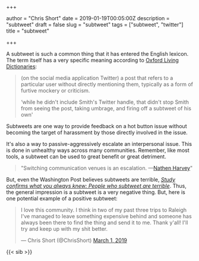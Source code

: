 +++

author = "Chris Short"
date = 2019-01-19T00:05:00Z
description = "subtweet"
draft = false
slug = "subtweet"
tags = ["subtweet", "twitter"]
title = "subtweet"

+++

A subtweet is such a common thing that it has entered the English lexicon. The term itself has a very specific meaning according to [Oxford Living Dictionaries](https://en.oxforddictionaries.com/definition/subtweet):

> (on the social media application Twitter) a post that refers to a particular user without directly mentioning them, typically as a form of furtive mockery or criticism.
>
> ‘while he didn't include Smith's Twitter handle, that didn't stop Smith from seeing the post, taking umbrage, and firing off a subtweet of his own'

Subtweets are one way to provide feedback on a hot button issue without becoming the target of harassment by those directly involved in the issue.

It's also a way to passive-aggressively escalate an interpersonal issue. This is done in unhealthy ways across many communities. Remember, like most tools, a subtweet can be used to great benefit or great detriment.

> "Switching communication venues is an escalation. —[Nathen Harvey](https://twitter.com/nathenharvey)"

But, even the Washington Post believes subtweets are terrible, [*Study confirms what you always knew: People who subtweet are terrible*](https://www.washingtonpost.com/news/the-intersect/wp/2016/06/06/study-confirms-what-you-always-knew-people-who-subtweet-are-terrible/). Thus, the general impression is a subtweet is a very negative thing. But, here is one potential example of a positive subtweet:

<blockquote class="twitter-tweet"><p lang="en" dir="ltr">I love this community. I think in two of my past three trips to Raleigh I&#39;ve managed to leave something expensive behind and someone has always been there to find the thing and send it to me. Thank y&#39;all! I&#39;ll try and keep up with my shit better.</p>&mdash; Chris Short (@ChrisShort) <a href="https://twitter.com/ChrisShort/status/1101491470819823618?ref_src=twsrc%5Etfw">March 1, 2019</a></blockquote> <script async src="https://platform.twitter.com/widgets.js" charset="utf-8"></script>

{{< sib >}}
